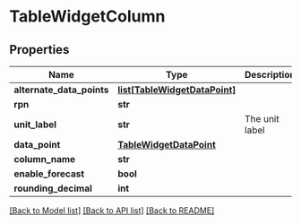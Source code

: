 # TableWidgetColumn

## Properties
Name | Type | Description | Notes
------------ | ------------- | ------------- | -------------
**alternate_data_points** | [**list[TableWidgetDataPoint]**](TableWidgetDataPoint.md) |  | [optional] 
**rpn** | **str** |  | [optional] 
**unit_label** | **str** | The unit label | [optional] 
**data_point** | [**TableWidgetDataPoint**](TableWidgetDataPoint.md) |  | 
**column_name** | **str** |  | 
**enable_forecast** | **bool** |  | [optional] 
**rounding_decimal** | **int** |  | [optional] 

[[Back to Model list]](../README.md#documentation-for-models) [[Back to API list]](../README.md#documentation-for-api-endpoints) [[Back to README]](../README.md)

